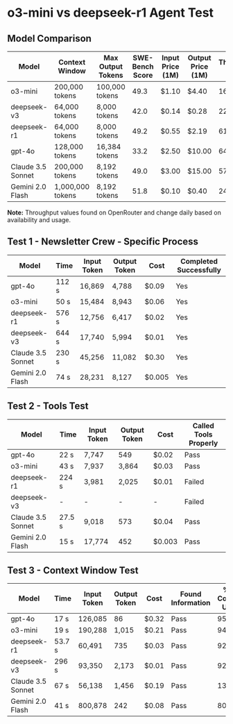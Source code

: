 # o3-mini vs deepseek-r1 Agent Test

## Model Comparison

| Model                     | Context Window   | Max Output Tokens | SWE-Bench Score | Input Price (1M) | Output Price (1M) | Throughput (t/s) |
|---------------------------|------------------|-------------------|-----------------|------------------|-------------------|------------------|
| o3-mini                   | 200,000 tokens   | 100,000 tokens    | 49.3            | $1.10            | $4.40             | 1637             |
| deepseek-v3               | 64,000 tokens    | 8,000 tokens      | 42.0            | $0.14            | $0.28             | 22               |
| deepseek-r1               | 64,000 tokens    | 8,000 tokens      | 49.2            | $0.55            | $2.19             | 61               |
| gpt-4o                    | 128,000 tokens   | 16,384 tokens     | 33.2            | $2.50            | $10.00            | 64               |
| Claude 3.5 Sonnet         | 200,000 tokens   | 8,192 tokens      | 49.0            | $3.00            | $15.00            | 57               |
| Gemini 2.0 Flash          | 1,000,000 tokens | 8,192 tokens      | 51.8            | $0.10            | $0.40             | 248              |

**Note:** Throughput values found on OpenRouter and change daily based on availability and usage.

## Test 1 - Newsletter Crew - Specific Process

| Model            | Time  | Input Token | Output Token | Cost   | Completed Successfully |
|------------------|-------|-------------|--------------|--------|------------------------|
| gpt-4o           | 112 s | 16,869      | 4,788        | $0.09  | Yes                    |
| o3-mini          | 50 s  | 15,484      | 8,943        | $0.06  | Yes                    |
| deepseek-r1      | 576 s | 12,756      | 6,417        | $0.02  | Yes                    |
| deepseek-v3      | 644 s | 17,740      | 5,994        | $0.01  | Yes                    |
| Claude 3.5 Sonnet| 230 s | 45,256      | 11,082       | $0.30  | Yes                    |
| Gemini 2.0 Flash | 74 s  | 28,231      | 8,127        | $0.005 | Yes                    |

## Test 2 - Tools Test

| Model            | Time  | Input Token | Output Token | Cost   | Called Tools Properly |
|------------------|-------|-------------|--------------|--------|-----------------------|
| gpt-4o           | 22 s  | 7,747       | 549          | $0.02  | Pass                  |
| o3-mini          | 43 s  | 7,937       | 3,864        | $0.03  | Pass                  |
| deepseek-r1      | 224 s | 3,981       | 2,025        | $0.01  | Failed                |
| deepseek-v3      |  -    |      -      |      -       |  -     | Failed                |
| Claude 3.5 Sonnet| 27.5 s| 9,018       | 573          | $0.04  | Pass                  |
| Gemini 2.0 Flash | 15 s  | 17,774      | 452          | $0.003 | Pass                  |

## Test 3 - Context Window Test

| Model            | Time  | Input Token | Output Token | Cost   | Found Information | % of Context Used |
|------------------|-------|-------------|--------------|--------|-------------------|-------------------|
| gpt-4o           | 17 s  | 126,085     | 86           | $0.32  | Pass              | 95.31%            |
| o3-mini          | 19 s  | 190,288     | 1,015        | $0.21  | Pass              | 94.71%            |
| deepseek-r1      | 53.7 s| 60,491      | 735          | $0.03  | Pass              | 92.19%            |
| deepseek-v3      | 296 s | 93,350      | 2,173        | $0.01  | Pass              | 92.19%            |
| Claude 3.5 Sonnet| 67 s  | 56,138      | 1,456        | $0.19  | Pass              | 13%               |
| Gemini 2.0 Flash | 41 s  | 800,878     | 242          | $0.08  | Pass              | 80.09%            |
